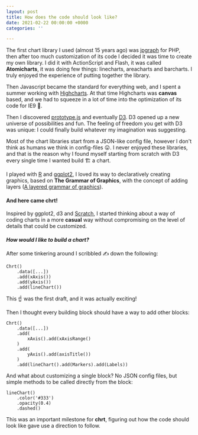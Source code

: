 ```yaml
---
layout: post
title: How does the code should look like?
date: 2021-02-22 00:00:00 +0000
categories: ''

---
```

The first chart library I used (almost 15 years ago) was [jpgraph](https://jpgraph.net/) for PHP, then after too much customization of its code I decided it was time to create my own library. I did it with ActionScript and Flash, it was called **Atomicharts**, it was doing few things: linecharts, areacharts and barcharts. I truly enjoyed the experience of putting together the library.

Then Javascript became the standard for everything web, and I spent a summer working with [Highcharts](https://www.highcharts.com/). At that time Highcharts was **canvas** based, and we had to squeeze in a lot of time into the optimization of its code for IE9 🥶.

Then I discovered [prototype.js](http://prototypejs.org/) and eventually [D3](https://d3js.org/). D3 opened up a new universe of possibilities and fun. The feeling of freedom you get with D3 was unique: I could finally build whatever my imagination was suggesting.

Most of the chart libraries start from a JSON-like config file, however I don't think as humans we think in config-files 😛. I never enjoyed these libraries, and that is the reason why I found myself starting from scratch with D3 every single time I wanted build 🏗️ a chart.

I played with [R](https://www.r-project.org/) and [ggplot2](https://ggplot2.tidyverse.org/), I loved its way to declaratively creating graphics, based on **The Grammar of Graphics**, with the concept of adding layers ([A layered grammar of graphics](http://vita.had.co.nz/papers/layered-grammar.html)).

#### And here came **chrt**!

Inspired by ggplot2, d3 and [Scratch](https://scratch.mit.edu/), I started thinking about a way of coding charts in a more **casual** way without compromising on the level of details that could be customized.

#### _How would I like to build a chart?_

After some tinkering around I scribbled ✍️ down the following:

    Chrt()
        .data([...])
        .add(xAxis())
        .add(yAxis())
        .add(lineChart())

This ☝️ was the first draft, and it was actually exciting!

Then I thought every building block should have a way to add other blocks:

    Chrt()
        .data([...])
        .add(
            xAxis().add(xAxisRange()
        )
        .add(
            yAxis().add(axisTitle())
        )
        .add(lineChart().add(Markers).add(Labels))

And what about customizing a single block? No JSON config files, but simple methods to be called directly from the block:

    lineChart()
        .color('#333')
        .opacity(0.4)
        .dashed()

This was an important milestone for **chrt**, figuring out how the code should look like gave use a direction to follow.
